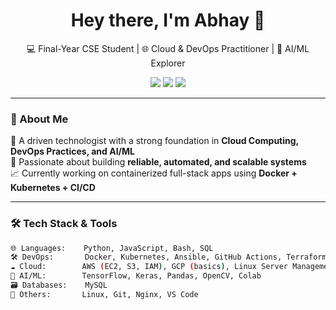 <h1 align="center">Hey there, I'm Abhay 👋</h1>
<p align="center">
    💻 Final-Year CSE Student | 🌐 Cloud & DevOps Practitioner | 🧠 AI/ML Explorer
</p>

<p align="center">
  <a href="https://www.linkedin.com/in/abhay-thakur-614b1a2b4/"><img src="https://img.shields.io/badge/-LinkedIn-blue?logo=linkedin&style=for-the-badge" /></a>
  <a href="mailto:tabhay6408@gmail.com"><img src="https://img.shields.io/badge/-Email-informational?style=for-the-badge&logo=gmail" /></a>
  <a href="https://abhaythakur41.netlify.app/"><img src="https://img.shields.io/badge/-Portfolio-0e76a8?style=for-the-badge&logo=internet-explorer&logoColor=white" /></a>
</p>

---

### 🚀 About Me

🔧 A driven technologist with a strong foundation in **Cloud Computing, DevOps Practices, and AI/ML**  
🎯 Passionate about building **reliable, automated, and scalable systems**  
📈 Currently working on containerized full-stack apps using **Docker + Kubernetes + CI/CD**

---

### 🛠️ Tech Stack & Tools

```bash
🌐 Languages:    Python, JavaScript, Bash, SQL  
🛠️ DevOps:       Docker, Kubernetes, Ansible, GitHub Actions, Terraform  
☁️ Cloud:        AWS (EC2, S3, IAM), GCP (basics), Linux Server Management  
🧠 AI/ML:        TensorFlow, Keras, Pandas, OpenCV, Colab  
🗃️ Databases:    MySQL  
🧰 Others:       Linux, Git, Nginx, VS Code
